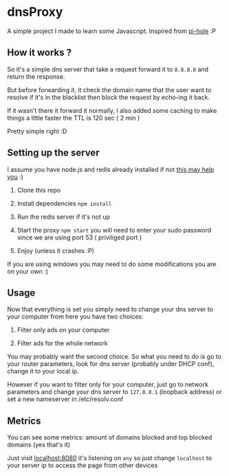# dnsProxy

A simple project I made to learn some Javascript. Inspired from [pi-hole](https://github.com/pi-hole/pi-hole) :P

## How it works ?

So it's a simple dns server that take a request forward it to `8.8.8.8` and return the response.

But before forwarding it, it check the domain name that the user want to resolve if it's in the blacklist then block the request by echo-ing it back.

If it wasn't there it forward it normally, I also added some caching to make things a little faster the TTL is 120 sec ( 2 min )

Pretty simple right :D

## Setting up the server

I assume you have node.js and redis already installed if not [this may help you](https://www.google.com) :)

1. Clone this repo

2. Install dependencies `npm install`

3. Run the redis server if it's not up

4. Start the proxy `npm start` you will need to enter your sudo password since we are using port 53 ( priviliged port )

5. Enjoy (unless it crashes :P)

If you are using windows you may need to do some modifications you are on your own :)

## Usage

Now that everything is set you simply need to change your dns server to your computer from here you have two choices:

1. Filter only ads on your computer

2. Filter ads for the whole network

You may probably want the second choice. So what you need to do is go to your router parameters, look for dns server (probably under DHCP conf), change it to your local ip.

However if you want to filter only for your computer, just go to network parameters and change your dns server to `127.0.0.1` (loopback address) or set a new nameserver in /etc/resolv.conf


## Metrics

You can see some metrics: amount of domains blocked and top blocked domains (yes that's it)

Just visit [localhost:8080](http://localhost:8080) it's listening on `any` so just change `localhost` to your server ip to access the page from other devices
